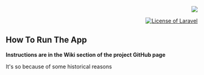 

<p align="right">
    <a href="https://packagist.org/packages/laravel/framework" target="_blank">
        <img src="https://laravel.com/assets/img/components/logo-laravel.svg">
    </a>
</p>

<p align="right">
    <a href="https://opensource.org/licenses/MIT" target="_blank">
        <img src="https://poser.pugx.org/laravel/framework/license.svg" alt="License of Laravel">
    </a>
</p>


## How To Run The App

**Instructions are in the Wiki section of the project GitHub page**

It's so because of some historical reasons


